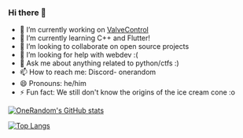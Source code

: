 ### Hi there 👋

- 🔭 I’m currently working on [ValveControl](https://github.com/onerandom1509/valvecontrol)
- 🌱 I’m currently learning C++ and Flutter!
- 👯 I’m looking to collaborate on open source projects
- 🤔 I’m looking for help with webdev :(
- 💬 Ask me about anything related to python/ctfs :)
- 📫 How to reach me: Discord- onerandom
- 😄 Pronouns: he/him
- ⚡ Fun fact: We still don't know the origins of the ice cream cone :o

[![OneRandom's GitHub stats](https://github-readme-stats.vercel.app/api?username=onerandom1509&show_icons=true&theme=tokyonight)](https://github.com/anuraghazra/github-readme-stats)

[![Top Langs](https://github-readme-stats.vercel.app/api/top-langs/?username=onerandom1509&show_icons=true&theme=tokyonight)](https://github.com/anuraghazra/github-readme-stats)

